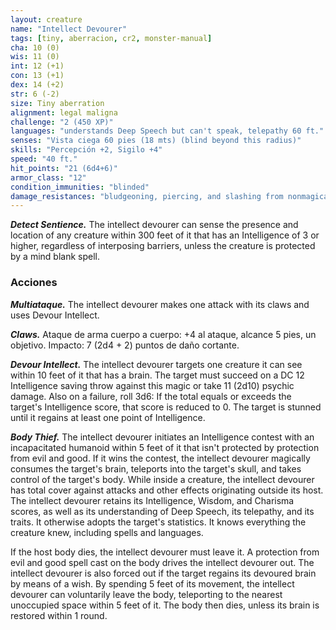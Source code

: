 ```yaml
---
layout: creature
name: "Intellect Devourer"
tags: [tiny, aberracion, cr2, monster-manual]
cha: 10 (0)
wis: 11 (0)
int: 12 (+1)
con: 13 (+1)
dex: 14 (+2)
str: 6 (-2)
size: Tiny aberration
alignment: legal maligna
challenge: "2 (450 XP)"
languages: "understands Deep Speech but can't speak, telepathy 60 ft."
senses: "Vista ciega 60 pies (18 mts) (blind beyond this radius)"
skills: "Percepción +2, Sigilo +4"
speed: "40 ft."
hit_points: "21 (6d4+6)"
armor_class: "12"
condition_immunities: "blinded"
damage_resistances: "bludgeoning, piercing, and slashing from nonmagical weapons"
---
```


***Detect Sentience.*** The intellect devourer can sense the presence and location of any creature within 300 feet of it that has an Intelligence of 3 or higher, regardless of interposing barriers, unless the creature is protected by a mind blank spell.

### Acciones

***Multiataque.*** The intellect devourer makes one attack with its claws and uses Devour Intellect.

***Claws.*** Ataque de arma cuerpo a cuerpo: +4 al ataque, alcance 5 pies, un objetivo. Impacto: 7 (2d4 + 2) puntos de daño cortante.

***Devour Intellect.*** The intellect devourer targets one creature it can see within 10 feet of it that has a brain. The target must succeed on a DC 12 Intelligence saving throw against this magic or take 11 (2d10) psychic damage. Also on a failure, roll 3d6: If the total equals or exceeds the target's Intelligence score, that score is reduced to 0. The target is stunned until it regains at least one point of Intelligence.

***Body Thief.*** The intellect devourer initiates an Intelligence contest with an incapacitated humanoid within 5 feet of it that isn't protected by protection from evil and good. If it wins the contest, the intellect devourer magically consumes the target's brain, teleports into the target's skull, and takes control of the target's body. While inside a creature, the intellect devourer has total cover against attacks and other effects originating outside its host. The intellect devourer retains its Intelligence, Wisdom, and Charisma scores, as well as its understanding of Deep Speech, its telepathy, and its traits. It otherwise adopts the target's statistics. It knows everything the creature knew, including spells and languages.

If the host body dies, the intellect devourer must leave it. A protection from evil and good spell cast on the body drives the intellect devourer out. The intellect devourer is also forced out if the target regains its devoured brain by means of a wish. By spending 5 feet of its movement, the intellect devourer can voluntarily leave the body, teleporting to the nearest unoccupied space within 5 feet of it. The body then dies, unless its brain is restored within 1 round.